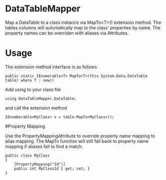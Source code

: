 # DataTableMapper
Map a DataTable to a class instance via MapTo&lt;T>() extension method. The tables columns will automatically map to the class' properties by name. The property names can be overriden with aliases via Attributes.

# Usage

The extension method interface is as follows

	public static IEnumerable<T> MapTo<T>(this System.Data.DataTable table) where T : new()

Add using to your class file

	using DataTableMapper.DataTable;

and call the extension method

	IEnumberable<MyClass> x = table.MapTo<MyClass>();
	
	
#Property Mapping

Use the PropertyMappingAttribute to override property name mapping to alias mapping. The MapTo function will still fall back to property name mapping if aliases fail to find a match.

	public class MyClass
	{
		[PropertyMapping("Id")]
		public int MyClassId { get; set; }
	}	
		
	
